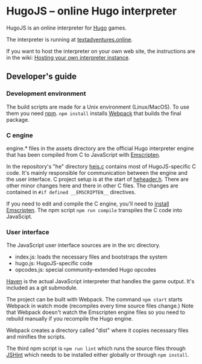 # HugoJS – online Hugo interpreter

HugoJS is an online interpreter for 
[Hugo](http://ifwiki.org/index.php/Hugo) games.

The interpreter is running at
[textadventures.online](http://textadventures.online).

If you want to host the interpreter on your own web site, the instructions
are in the wiki: 
[Hosting your own interpreter instance](../../wiki/Hosting-your-own-interpreter-instance).


## Developer's guide

### Development environment

The build scripts are made for a Unix environment (Linux/MacOS). To use them
you need [npm](https://www.npmjs.com/). `npm install` installs 
[Webpack](https://webpack.js.org/) that builds the final package.


### C engine

engine.* files in the assets directory are the official Hugo interpreter engine
that has been compiled from C to JavaScript with
[Emscripten](http://emscripten.org/).

In the repository's "he" directory [hejs.c](he/hejs.c) contains most of
HugoJS-specific C code. It's mainly responsible for communication between the 
engine and the user interface. C project setup is at the start of 
[heheader.h](he/heheader.h). There are other minor changes here and there in 
other C files. The changes are contained in `#if defined __EMSCRIPTEN__` directives.

If you need to edit and compile the C engine, you'll need to 
[install Emscripten](http://kripken.github.io/emscripten-site/docs/getting_started/downloads.html).
The npm script `npm run compile` transpiles the C code into JavaScipt. 


### User interface

The JavaScript user interface sources are in the src directory.

* index.js: loads the necessary files and bootstraps the system
* hugo.js: HugoJS-specific code
* opcodes.js: special community-extended Hugo opcodes

[Haven](https://github.com/vorple/haven) is the actual JavaScript interpreter
that handles the game output. It's included as a git submodule.

The project can be built with Webpack. The command `npm start` starts Webpack
in watch mode (recompiles every time source files change.) Note that Webpack
doesn't watch the Emscripten engine files so you need to rebuild manually if
you recompile the Hugo engine.

Webpack creates a directory called "dist" where it copies necessary
files and minifies the scripts.

The third npm script is `npm run lint` which runs the source files through
[JSHint](http://jshint.com/) which needs to be installed either globally or 
through `npm install`.
